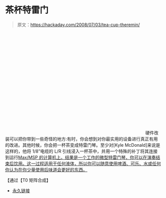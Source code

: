 # 茶杯特雷门

> 原文：<https://hackaday.com/2008/07/03/tea-cup-theremin/>

<object width="450" height="333"><param name="allowfullscreen" value="true"> <param name="allowscriptaccess" value="always"> <param name="movie" value="http://www.vimeo.com/moogaloop.swf?clip_id=432353&amp;server=www.vimeo.com&amp;show_title=1&amp;show_byline=1&amp;show_portrait=0&amp;color=&amp;fullscreen=1"></object> 
硬件改装可以把你带到一些奇怪的地方:有时，你会想到对你最实用的设备进行真正有用的改进。其他时候，你会把一杯茶变成特雷门琴。至少对[Kyle McDonald]来说是这样的，他将 1/8”电缆的 L/R 引线浸入一杯茶中，并用一个特殊的补丁将其连接到运行[Max/MSP 的计算机上。结果是一个工作的微型特雷门琴，你可以在演奏结束后饮用。这一过程适用于任何液体，所以你可以随意使用啤酒、可乐、水或任何你认为在你少量使用后味道会更好的东西。](http://www.flickr.com/photos/kylemcdonald/2126494098/)

【通过【T0 矩阵合成】

*   [永久链接](http://www.vimeo.com/432353?pg=embed&sec=432353)
